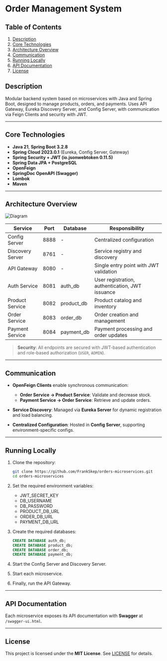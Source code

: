 # Order Management System

## Table of Contents

1. [Description](#-description)
2. [Core Technologies](#️-core-technologies)
3. [Architecture Overview](#️-architecture-overview)
4. [Communication](#-communication)
5. [Running Locally](#-running-locally)
6. [API Documentation](#-api-documentation)
7. [License](#-license)

## Description

Modular backend system based on microservices with Java and Spring Boot, designed to manage products, orders, and payments. Uses API Gateway, Eureka Discovery Server, and Config Server, with communication via Feign Clients and security with JWT.

---

## Core Technologies

- **Java 21**, **Spring Boot 3.2.8**
- **Spring Cloud 2023.0.1** (Eureka, Config Server, Gateway)
- **Spring Security + JWT (io.jsonwebtoken 0.11.5)**
- **Spring Data JPA + PostgreSQL**
- **OpenFeign**
- **SpringDoc OpenAPI (Swagger)**
- **Lombok**
- **Maven**

---

## Architecture Overview

![Diagram](https://i.ibb.co/xPDtny8/architecture-diagram.png)

| Service           | Port  | Database    | Responsibility                      |
|--------------------|-------|-------------|-------------------------------------|
| Config Server     | 8888  | -           | Centralized configuration           |
| Discovery Server  | 8761  | -           | Service registry and discovery      |
| API Gateway       | 8080  | -           | Single entry point with JWT validation |
| Auth Service      | 8081  | auth_db     | User registration, authentication, JWT issuance |
| Product Service   | 8082  | product_db  | Product catalog and inventory       |
| Order Service     | 8083  | order_db    | Order creation and management       |
| Payment Service   | 8084  | payment_db  | Payment processing and order updates |

> **Security**: All endpoints are secured with JWT-based authentication and role-based authorization (`USER`, `ADMIN`).

---

## Communication

- **OpenFeign Clients** enable synchronous communication:
  - **Order Service → Product Service**: Validate and decrease stock.
  - **Payment Service → Order Service**: Retrieve and update orders.

- **Service Discovery**: Managed via **Eureka Server** for dynamic registration and load balancing.

- **Centralized Configuration**: Hosted in **Config Server**, supporting environment-specific configs.

---

## Running Locally

1. Clone the repository:
   ```bash
   git clone https://github.com/FrankSkep/orders-microservices.git
   cd orders-microservices
   ```
2. Set the required environment variables:

   - JWT_SECRET_KEY
   - DB_USERNAME
   - DB_PASSWORD
   - PRODUCT_DB_URL
   - ORDER_DB_URL
   - PAYMENT_DB_URL

3. Create the required databases:
   ```sql
   CREATE DATABASE auth_db;
   CREATE DATABASE product_db;
   CREATE DATABASE order_db;
   CREATE DATABASE payment_db;
   ```
4. Start the Config Server and Discovery Server.
5. Start each microservice.
6. Finally, run the API Gateway.

---

## API Documentation

Each microservice exposes its API documentation with **Swagger** at `/swagger-ui.html`.

---

## License

This project is licensed under the **MIT License**. See [LICENSE](./LICENSE) for details.
